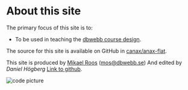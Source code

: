 About this site
==============================================

The primary focus of this site is to:

* To be used in teaching the [dbwebb course design](http://dbwebb.se/design).

The source for this site is available on GitHub in [canax/anax-flat](git@github.com:canax/anax-flat.git).

This site is produced by [Mikael Roos](https://mikaelroos.se) (mos@dbwebb.se) And edited by *Daniel Högberg* [Link to github](https://github.com/Danne97/Anax-Flat).

![code picture](https://images.unsplash.com/photo-1461749280684-dccba630e2f6?auto=format&fit=crop&w=1350&q=60&ixid=dW5zcGxhc2guY29tOzs7Ozs%3D)
